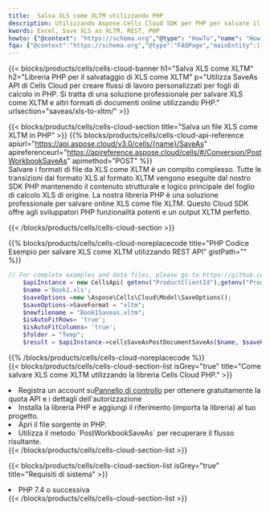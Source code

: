 ```yaml
---
title:  Salva XLS come XLTM utilizzando PHP
description: Utilizzando Aspose.Cells Cloud SDK per PHP per salvare il file in formato XLS come file in formato XLTM.
kwords: Excel, Save XLS as XLTM, REST, PHP
howto: {"@context": "https://schema.org","@type": "HowTo","name": "How to save XLS as XLTM using the Cells Cloud PHP library.","description": "How to save XLS as XLTM using the Cells Cloud PHP library.","image": {"@type": "ImageObject"},"url": "/php/saveas/xls-to-xltm/","step": [{ "@type": "HowToStep","name": "How to save XLS as XLTM using the Cells Cloud PHP library. step 1", "image": {"@type": "ImageObject",},"url": "/php/saveas/xls-to-xltm/","text": "Register an account at <a href='https://dashboard.aspose.cloud/'>Dashboard</a> to get free API quota & authorization details",},{ "@type": "HowToStep","name": "How to save XLS as XLTM using the Cells Cloud PHP library. step 1", "image": {"@type": "ImageObject",},"url": "/php/saveas/xls-to-xltm/","text": "Install PHP library and add the reference (import the library) to your project.",},{ "@type": "HowToStep","name": "How to save XLS as XLTM using the Cells Cloud PHP library. step 1", "image": {"@type": "ImageObject",},"url": "/php/saveas/xls-to-xltm/","text": "Open the source file in PHP.",},{ "@type": "HowToStep","name": "How to save XLS as XLTM using the Cells Cloud PHP library. step 1", "image": {"@type": "ImageObject",},"url": "/php/saveas/xls-to-xltm/","text": "Use the `PostWorkbookSaveAs` method to retrieve the resulting stream.",}, ],"supply": {"@type": "HowToSupply","name": "document"},"tool": [{"@type": "HowToTool","name": "phpstorm, Visual Studio Code, Eclipse"},{"@type": "HowToTool","name": "Aspose Cells"}],"totalTime": "PT6M"}
fqa: {"@context":"https://schema.org","@type":"FAQPage","mainEntity":[{"@type":"Question","name":"Why save file as other formats file in C# using REST API?","acceptedAnswer":{"@type":"Answer","text":"Documents are encoded in many ways, and some files may be incompatible with the software you use. To open and read such files, just save them as appropriate file formats.<br/><ol><li>Install .NET SDK and add the reference (import the library) to your project.</li><li>Open the source file in C# using REST API.</li><li>Call the PostWorkbookSaveAsRequest() method, passing an output filename with required extension.</li><li>Get the result of save as a separate file.</li></ol>"}},{"@type":"Question","name":"What file formats can I save as with your C# library?","acceptedAnswer":{"@type":"Answer","text":"We support a variety of file formats for conversion using .NET library, including XLSX, Excel, xls , PDF, CSV, HTML, Markdown, XML, PNG, JPG, TIFF, Json, TXT and many more."}},{"@type":"Question","name":"What is the maximum allowed file size for conversion using this .NET library?","acceptedAnswer":{"@type":"Answer","text":"There are no file size limits for format conversions using .NET library."}}]}
---
```

{{< blocks/products/cells/cells-cloud-banner h1="Salva XLS come XLTM" h2="Libreria PHP per il salvataggio di XLS come XLTM" p="Utilizza SaveAs API di Cells Cloud per creare flussi di lavoro personalizzati per fogli di calcolo in PHP. Si tratta di una soluzione professionale per salvare XLS come XLTM e altri formati di documenti online utilizzando PHP." urlsection="saveas/xls-to-xltm/" >}}

{{< blocks/products/cells/cells-cloud-section title="Salva un file XLS come XLTM in PHP" >}}
{{% blocks/products/cells/cells-cloud-api-reference apiurl="https://api.aspose.cloud/v3.0/cells/{name}/SaveAs" apireferenceurl="https://apireference.aspose.cloud/cells/#/Conversion/PostWorkbookSaveAs" apimethod="POST" %}}
<br/>
Salvare i formati di file da XLS come XLTM è un compito complesso. Tutte le transizioni dal formato XLS al formato XLTM vengono eseguite dal nostro SDK PHP mantenendo il contenuto strutturale e logico principale del foglio di calcolo XLS di origine. La nostra libreria PHP è una soluzione professionale per salvare online XLS come file XLTM. Questo Cloud SDK offre agli sviluppatori PHP funzionalità potenti e un output XLTM perfetto.

{{< /blocks/products/cells/cells-cloud-section >}}

{{% blocks/products/cells/cells-cloud-noreplacecode title="PHP Codice Esempio per salvare XLS come XLTM utilizzando REST API" gistPath="" %}}
  
```php
// For complete examples and data files, please go to https://github.com/aspose-cells-cloud/aspose-cells-cloud-php/
    $apiInstance = new CellsApi( getenv("ProductClientId"),getenv("ProductClientSecret") );
    $name ='Book1.xls';
    $saveOptions =new \Aspose\Cells\Cloud\Model\SaveOptions();
    $saveOptions->SaveFormat = "xltm";
    $newfilename = "Book1Saveas.xltm";
    $isAutoFitRows= 'true';
    $isAutoFitColumns= 'true';
    $folder = "Temp";
    $result = $apiInstance->cellsSaveAsPostDocumentSaveAs($name, $saveOptions, $newfilename,$isAutoFitRows, $isAutoFitColumns, $folder);
```
  
{{% /blocks/products/cells/cells-cloud-noreplacecode %}}
<br/>
{{< blocks/products/cells/cells-cloud-section-list isGrey="true" title="Come salvare XLS come XLTM utilizzando la libreria Cells Cloud PHP." >}}
<li> Registra un account su<a href="https://dashboard.aspose.cloud/">Pannello di controllo</a> per ottenere gratuitamente la quota API e i dettagli dell'autorizzazione</li>
<li>Installa la libreria PHP e aggiungi il riferimento (importa la libreria) al tuo progetto.</li>
<li>Apri il file sorgente in PHP.</li>
<li>Utilizza il metodo `PostWorkbookSaveAs` per recuperare il flusso risultante.</li>
{{< /blocks/products/cells/cells-cloud-section-list >}}

{{< blocks/products/cells/cells-cloud-section-list isGrey="true" title="Requisiti di sistema" >}}
<li>PHP 7.4 o successiva</li>
{{< /blocks/products/cells/cells-cloud-section-list >}}
